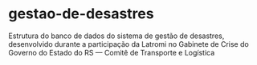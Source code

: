 # gestao-de-desastres
Estrutura do banco de dados do sistema de gestão de desastres, desenvolvido durante a participação da Latromi no Gabinete de Crise do Governo do Estado do RS — Comitê de Transporte e Logística
